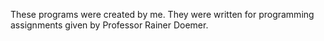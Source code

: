 These programs were created by me. They were written for programming assignments given by Professor Rainer Doemer.
